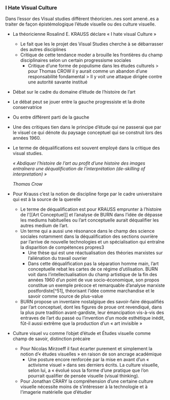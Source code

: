 ### I Hate Visual Culture
Dans l’essor des Visual studies différent théoricien..nes sont amené..es a traiter de façon épistémologique l’étude visuelle ou des culture visuelle.
- La théoricienne Rosalind E. KRAUSS déclare « I hate visual Culture »
	- Le fait que les le projet des Visual Studies cherche à se débarrasser des autres disciplines
	- Critique de cette tendance moder a brouille les frontières du champ disciplinaires selon un certain progressisme sociales
		- Critique d’une forme de populisme dans les études culturels > pour Thomas CROW il y aurait comme un abandon d’une responsabilité fondamental > Il y voit une attaque dirigée contre une autorité savante institué
- Débat sur le cadre du domaine d’étude de l’histoire de l’art
- Le débat peut se jouer entre la gauche progressiste et la droite conservatrice
- Ou entre différent parti de la gauche
- Une des critiques tien dans le principe d’étude qui ne passerai que par le visuel ce qui dénote du paysage conceptuel qui se construit lors des années 1960.
- Le terme de déqualifications est souvent employé dans la critique des visual studies.
  
  *« Abdiquer l’histoire de l’art au profit d’une histoire des images entraînera une déqualification de l’interprétation (de-skilling of interpretation) »*
  
  *Thomas Crow*
- Pour Krauss c’est la notion de discipline forge par le cadre universitaire qui est à la source de la querelle
	- Le terme de déqualification est pour KRAUSS emprunter à l’histoire de l'[[Art Conceptuel]] et l’analyse de BURN dans l’idée de dépasse les mediums habituelles ou l’art conceptuelle aurait déqualifier les autres medium de l’art.
	- Un terme qui a aussi une résonance dans le champ des science sociales notamment dans la déqualification des sections ouvrière par l’arrive de nouvelle technologies et un spécialisation qui entraîne la disparition de compétences propres3
		- Une thèse qui est une réactualisation des théories marxistes sur l’aliénation du travail ouvrier
		- Dans cette déqualification pas la séparation homme main, l’art conceptuelle rebat les cartes de ce régime d’utilisation. BURN voit dans l’intellectualisation du champ artistique de la fin des années 1960 d’un point de vue socio-économique, son propos constitue un exemple précoce et remarquable d’analyse marxiste postfordiste[^51], théorisant l’idée comme marchandise et le savoir comme source de plus-value
	- BURN propose un inventaire nostalgique des savoir-faire déqualifiés par l’art conceptuel, dont les figures de proue ont revendiqué, dans la plus pure tradition avant-gardiste, leur émancipation vis-à-vis des entraves de l’art du passé ou l’invention d’un mode esthétique inédit, fût-il aussi extrême que la production d’un « art invisible »
- Culture visuel vu comme l’objet d’étude et Études visuelle comme champ de savoir, distinction précaire
	- Pour Nicolas Mirzoeff il faut écarter purement et simplement la notion d’« études visuelles » en raison de son ancrage académique
		- Une posture encore renforcée par la mise en avant d’un « activisme visuel » dans ses derniers écrits. La culture visuelle, selon lui, a « évolué sous la forme d’une pratique que l’on pourrait qualifier de pensée visuelle (visual thinking).
	- Pour Jonathan CRARY la compréhension d’une certaine culture visuelle nécessite moins de s’intéresser à la technologie et à l’imagerie matérielle que d’étudier